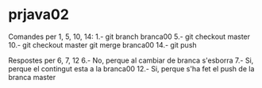 # prjava02

Comandes per 1, 5, 10, 14:
1.- git branch branca00
5.- git checkout master
10.- git checkout master
     git merge branca00
14.- git push

Respostes per 6, 7, 12
6.- No, perque al cambiar de branca s'esborra
7.- Si, perque el contingut esta a la branca00
12.- Si, perque s'ha fet el push de la branca master
